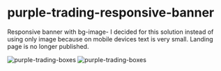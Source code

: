 # purple-trading-responsive-banner
Responsive banner with bg-image- I decided for this solution instead of using only image because on mobile devices text is very small.
Landing page is no longer published.


![purple-trading-boxes](https://iili.io/HMbX2qP.png)
![purple-trading-boxes](https://iili.io/HMbX77s.png)
